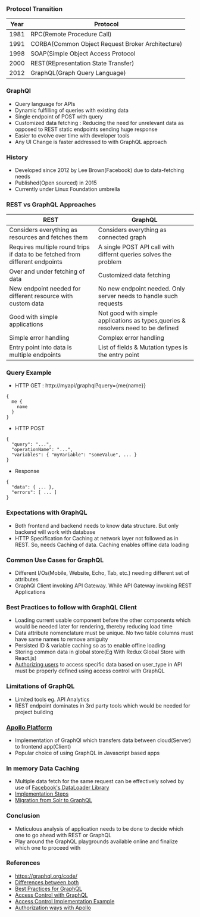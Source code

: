 ### Protocol Transition
|Year|Protocol|
|---|---|
|1981|RPC(Remote Procedure Call)
|1991|CORBA(Common Object Request Broker Architecture)|
|1998|SOAP(Simple Object Access Protocol|
|2000|REST(REpresentation State Transfer)|
|2012|GraphQL(Graph Query Language)|

### GraphQl 
* Query language for APIs 
* Dynamic fulfilling of queries with existing data
* Single endpoint of POST with query 
* Customized data fetching : Reducing the need for unrelevant data as opposed to REST static endpoints sending huge response
* Easier to evolve over time with developer tools 
* Any UI Change is faster addressed to with GraphQL approach

### History
* Developed since 2012 by Lee Brown(Facebook) due to data-fetching needs
* Published(Open sourced) in 2015
* Currently under Linux Foundation umbrella

### REST vs GraphQL Approaches
| REST | GraphQL |
|---|---|
|Considers everything as resources and fetches them|Considers everything as connected graph|
|Requires multiple round trips if data to be fetched from different endpoints|A single POST API call with differnt queries solves the problem|
|Over and under fetching of data|Customized data fetching|
|New endpoint needed for different resource with custom data|No new endpoint needed. Only server needs to handle such requests|
|Good with simple applications|Not good with simple applications as types,queries & resolvers need to be defined|
|Simple error handling|Complex error handling|
|Entry point into data is multiple endpoints|List of fields & Mutation types is the entry point|

### Query Example

* HTTP GET : http://myapi/graphql?query={me{name}}

```
{
  me {
    name
  }
}
```

* HTTP POST

```
{
  "query": "...",
  "operationName": "...",
  "variables": { "myVariable": "someValue", ... }
}
```

* Response

```
{
  "data": { ... },
  "errors": [ ... ]
}
```

### Expectations with GraphQL
* Both frontend and backend needs to know data structure. But only backend will work with database
* HTTP Specification for Caching at network layer not followed as in REST. So, needs Caching of data. Caching enables offline data loading

### Common Use Cases for GraphQL
* Different I/Os(Mobile, Website, Echo, Tab, etc.) needing different set of attributes
* GraphQl Client invoking API Gateway. While API Gateway invoking REST Applications 

### Best Practices to follow with GraphQL Client
* Loading current usable component before the other components which would be needed later for rendering, thereby reducing load time
* Data attribute nomenclature must be unique. No two table columns must have same names to remove amiguity
* Persisted ID & variable caching so as to enable offine loading 
* Storing common data in global store(Eg With Redux Global Store with React.js)
* [Authorizing users](https://graphql.org/learn/authorization/) to access specific data based on user_type in API must be properly defined using access control with GraphQL

### Limitations of GraphQL
* Limited tools eg. API Analytics
* REST endpoint dominates in 3rd party tools which would be needed for project building

### [Apollo Platform](https://www.apollographql.com/docs/tutorial/introduction/)
* Implementation of GraphQl  which transfers data between cloud(Server) to frontend app(Client)
* Popular choice of using GraphQL in Javascript based apps

### In memory Data Caching
* Multiple data fetch for the same request can be effectively solved by use of [Facebook's DataLoader Library](https://www.graphql-tools.com/docs/connectors/)
* [Implementation Steps](https://youtu.be/2cSVIWDUSn4)
* [Migration from Solr to GraphQL](https://stackoverflow.com/questions/60326089/is-graphql-suitable-for-retrieving-multi-level-facet-data-from-a-back-end-withou)

### Conclusion
* Meticulous analysis of application needs to be done to decide which one to go ahead with REST or GraphQL
* Play around the GraphQL playgrounds available online and finalize which one to proceed with

### References
* https://graphql.org/code/
* [Differences between both](https://medium.com/@back4apps/graphql-vs-rest-62a3d6c2021d#:~:text=With%20REST%2C%20the%20server%20determines,has%20no%20automatic%20caching%20system.)
* [Best Practices for GraphQL](https://youtu.be/1Fg_QtzI7SU)
* [Access Control with GraphQL](https://www.apollographql.com/blog/authorization-in-graphql-452b1c402a9/)
* [Access Control Implementation Example](https://www.pingidentity.com/en/company/blog/posts/2020/graphql-access-control-part-1.html)
* [Authorization ways with Apollo](https://jkettmann.com/3-ways-for-authorization-with-graphql-and-apollo/)